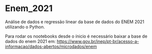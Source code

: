 # Enem_2021
Análise de dados e regressão linear da base de dados do ENEM 2021 utilizando o Python.

Para rodar os nootebooks desde o ínicio é necessário baixar a base de dados do enem 2021 em:
https://www.gov.br/inep/pt-br/acesso-a-informacao/dados-abertos/microdados/enem
